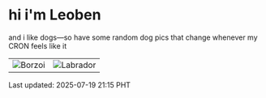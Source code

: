 # hi i'm Leoben

and i like dogs—so have some random dog pics that change whenever my CRON feels like it

|  |  |
|--------|----------|
| ![Borzoi](https://random-dog-vercel.vercel.app/api/random-borzoi?v=1752930940) | ![Labrador](https://random-dog-vercel.vercel.app/api/random-labrador?v=1752930940) |

Last updated: 2025-07-19 21:15 PHT

